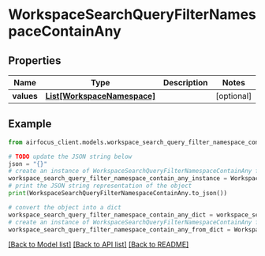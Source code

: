 # WorkspaceSearchQueryFilterNamespaceContainAny


## Properties

Name | Type | Description | Notes
------------ | ------------- | ------------- | -------------
**values** | [**List[WorkspaceNamespace]**](WorkspaceNamespace.md) |  | [optional] 

## Example

```python
from airfocus_client.models.workspace_search_query_filter_namespace_contain_any import WorkspaceSearchQueryFilterNamespaceContainAny

# TODO update the JSON string below
json = "{}"
# create an instance of WorkspaceSearchQueryFilterNamespaceContainAny from a JSON string
workspace_search_query_filter_namespace_contain_any_instance = WorkspaceSearchQueryFilterNamespaceContainAny.from_json(json)
# print the JSON string representation of the object
print(WorkspaceSearchQueryFilterNamespaceContainAny.to_json())

# convert the object into a dict
workspace_search_query_filter_namespace_contain_any_dict = workspace_search_query_filter_namespace_contain_any_instance.to_dict()
# create an instance of WorkspaceSearchQueryFilterNamespaceContainAny from a dict
workspace_search_query_filter_namespace_contain_any_from_dict = WorkspaceSearchQueryFilterNamespaceContainAny.from_dict(workspace_search_query_filter_namespace_contain_any_dict)
```
[[Back to Model list]](../README.md#documentation-for-models) [[Back to API list]](../README.md#documentation-for-api-endpoints) [[Back to README]](../README.md)


